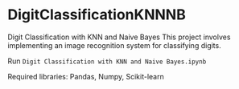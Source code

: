 # DigitClassificationKNNNB
Digit Classification with KNN and Naive Bayes
This project involves implementing an image recognition system for classifying digits. 

Run `Digit Classification with KNN and Naive Bayes.ipynb`


Required libraries: Pandas, Numpy, Scikit-learn
